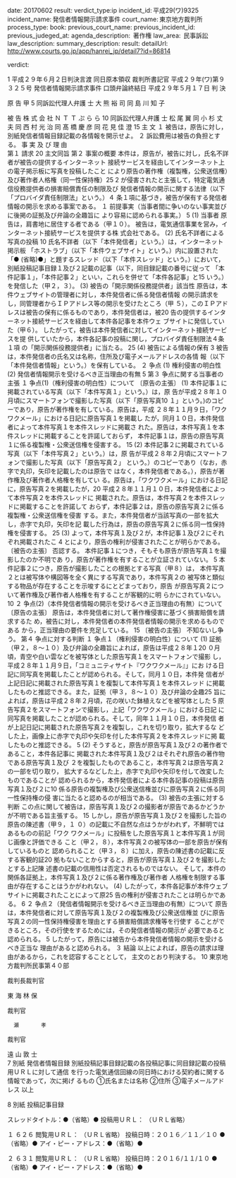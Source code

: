 
date: 20170602
result: 
verdict_type:ip
incident_id: 平成29(ワ)9325
incident_name: 発信者情報開示請求事件
court_name: 東京地方裁判所
process_type:
book: 
previous_court_name:
previous_incident_id:
previous_judeged_at:
agenda_description:  著作権
law_area:  民事訴訟
law_description: 
summary_description: 
result: 
detailUrl: http://www.courts.go.jp/app/hanrei_jp/detail7?id=86814

verdict:

1 
平成２９年６月２日判決言渡 同日原本領収 裁判所書記官 
平成２９年(ワ)第９３２５号 発信者情報開示請求事件 
口頭弁論終結日 平成２９年５月１７日 
判         決 
 
原         告        甲 5 
同訴訟代理人弁護 士                大   熊   裕   司 
同               島   川   知   子 
 
被         告     株 式 会 社 Ｎ Ｔ Ｔ ぷ ら ら 
 10 
同訴訟代理人弁護 士                松 尾  翼 
同               小 杉 丈 夫 
同               西 村 光 治 
同               髙 橋 慶 彦 
同               花 見 佳 澄 15 
主            文 
１ 被告は，原告に対し，別紙発信者情報目録記載の各情報を開示せよ。 
２ 訴訟費用は被告の負担とする。 
事 実 及 び 理 由            
第１ 請求 20 
  主文同旨 
第２ 事案の概要 
本件は，原告が，被告に対し，氏名不詳者が被告の提供するインターネット
接続サービスを経由してインターネット上の電子掲示板に写真を投稿したこと
により原告の著作権（複製権，公衆送信権）及び著作者人格権（同一性保持権）25 
2 
が侵害されたと主張して，特定電気通信役務提供者の損害賠償責任の制限及び
発信者情報の開示に関する法律（以下「プロバイダ責任制限法」という。）４
条１項に基づき，被告が保有する発信者情報の開示を求める事案である。 
１ 前提事実（当事者間に争いのない事実並びに後掲の証拠及び弁論の全趣旨に
より容易に認められる事実。） 5 
(1) 当事者 
 原告は，肩書地に居住する者である（甲１０）。 
 被告は，電気通信事業を営み，インターネット接続サービスを提供する株
式会社である。 
(2) 氏名不詳者による写真の投稿 10 
氏名不詳者（以下「本件発信者」という。）は，インターネット掲示板
「ホストラブ」（以下「本件ウェブサイト」という。）内に設置された「●
(省略)●」と題するスレッド（以下「本件スレッド」という。）において，
別紙投稿記事目録１及び２記載の記事（以下，同目録記載の番号に従って
「本件記事１」，「本件記事２」といい，これらを併せて「本件各記事」と15 
いう。）を発信した（甲２，３）。 
(3) 被告の「開示関係役務提供者」該当性 
原告は，本件ウェブサイトの管理者に対し，本件発信者に係る発信者情報
の開示請求をし，同管理者からＩＰアドレス等の開示を受けたところ（甲
５），このＩＰアドレスは被告の保有に係るものであり，本件発信者は，被20 
告の提供するインターネット接続サービスを経由して本件各記事を本件ウェ
ブサイトに発信していた（甲６）。 
したがって，被告は本件発信者に対してインターネット接続サービスを提
供していたから，本件各記事の投稿に関し，プロバイダ責任制限法４条１項
の「開示関係役務提供者」に当たる。 25 
(4) 被告による情報の保有 
3 
被告は，本件発信者の氏名又は名称，住所及び電子メールアドレスの各情
報（以下「本件発信者情報」という。）を保有している。 
２ 争点 
(1) 権利侵害の明白性 
(2) 発信者情報開示を受けるべき正当理由の有無 5 
第３ 争点に関する当事者の主張 
１ 争点(1)（権利侵害の明白性）について 
〔原告の主張〕 
(1) 本件記事１に掲載されている写真（以下「本件写真１」という。）は，原
告が平成２８年１０月頃にスマートフォンで撮影した写真（以下「原告写真10 
１」という。)のコピーであり，原告が著作権を有している。原告は，平成
２８年１１月９日，「ワクワクメール」における日記に原告写真１を掲載し
たが，同月１０日，本件発信者によって本件写真１を本件スレッドに掲載さ
れた。原告は，本件写真１を本件スレッドに掲載することを許諾しておらず，
本件記事１は，原告の原告写真１に係る複製権・公衆送信権を侵害する。 15 
(2) 本件記事２に掲載されている写真（以下「本件写真２」という。）は，原
告が平成２８年２月頃にスマートフォンで撮影した写真（以下「原告写真２」
という。）のコピーであり（なお，赤字で丸印，矢印を記載したのは原告で
はなく，本件発信者である。），原告が著作権及び著作者人格権を有してい
る。原告は，「ワクワクメール」における日記に，原告写真２を掲載したが，20 
平成２８年１１月１０日，本件発信者によって本件写真２を本件スレッドに
掲載された。原告は，本件写真２を本件スレッドに掲載することを許諾して
おらず，本件記事２は，原告の原告写真２に係る複製権・公衆送信権を侵害
する。また，本件発信者が当該写真の一部を拡大し，赤字で丸印，矢印を記
載した行為は，原告の原告写真２に係る同一性保持権を侵害する。 25 
(3) よって，本件写真１及び２が，本件記事１及び２にそれぞれ掲載されたこ
4 
とにより，原告の権利が侵害されたことが明らかである。 
〔被告の主張〕 
否認する。 
本件記事１につき，そもそも原告が原告写真１を撮影したのか不明であ
り，原告が著作権を有することが立証されていない。 5 
本件記事２につき，原告が撮影したことの根拠とする写真（甲８）は，
本件写真２とは被写体や構図等を全く異にする写真であり，本件写真２の
被写体と類似する物品が存在することを示唆するにとどまっており，原告
が原告写真２について著作権及び著作者人格権を有することが客観的に明
らかにされていない。 10 
２ 争点(2)（本件発信者情報の開示を受けるべき正当理由の有無）について 
〔原告の主張〕 
    原告は，本件発信者に対して著作権侵害に基づく損害賠償を請求するた
め，被告に対し，本件発信者の本件発信者情報の開示を求めるものである
から，正当理由の要件を充足している。 15 
〔被告の主張〕 
不知ないし争う。 
第４ 争点に対する判断 
 １ 争点１（権利侵害の明白性）について 
(1) 証拠（甲２，８～１０）及び弁論の全趣旨によれば，原告は平成２８年１20 
０月頃，青空や白い雲などを被写体とした原告写真１をスマートフォンで撮影
し，平成２８年１１月９日，「コミュニティサイト『ワクワクメール』」にお
ける日記に同写真を掲載したことが認められる。そして，同月１０日，本件発
信者が上記日記に掲載された原告写真１を複製して本件写真１を本件スレッド
に掲載したものと推認できる。また，証拠（甲３，８～１０）及び弁論の全趣25 
旨によれば，原告は平成２８年２月頃，花の咲いた鉢植えなどを被写体とした
5 
原告写真２をスマートフォンで撮影し，上記「ワクワクメール」における日記
に同写真を掲載したことが認められる。そして，同年１１月１０日，本件発信
者が上記日記に掲載された原告写真２を複製し，これを切り取り，拡大するな
どした上，画像上に赤字で丸印や矢印を付した本件写真２を本件スレッドに掲
載したものと推認できる。 5 
(2) そうすると，原告が原告写真１及び２の著作者であること，本件各記事に
掲載された本件写真１及び２はそれぞれ原告の著作物である原告写真１及び
２を複製したものであること，本件写真２は原告写真２の一部を切り取り，
拡大するなどした上，赤字で丸印や矢印を付して改変したものであることが
認められるから，本件発信者による本件各記事の投稿は原告写真１及び２に10 
係る原告の複製権及び公衆送信権並びに原告写真２に係る同一性保持権の侵
害に当たると認めるのが相当である。 
(3) 被告の主張に対する判断 
この点に関して被告は，原告写真１及び２の撮影者が原告であるかどうか
が不明である旨主張する。 15 
しかし，原告が原告写真１及び２を撮影した旨の原告の陳述書（甲９，１
０）の記載に不自然な点はうかがわれず，不鮮明ではあるものの前記「ワク
ワクメール」に投稿をした原告写真１と本件写真１が同じ画像と評価できる
こと（甲２，８），本件写真２の被写体の一部を原告が保有しているものと
認められること（甲３，８）に加え，原告の陳述書の記載に反する客観的証20 
拠もないことからすると，原告が原告写真１及び２を撮影したとする上記陳
述書の記載の信用性は否定されるものではない。 
そして，本件の関係各証拠上，本件写真１及び２に係る著作権及び著作者
人格権を制限する事由が存在することはうかがわれない。 
(4) したがって，本件各記事が本件ウェブサイトに掲載されたことによって原25 
告の権利が侵害されたことは明らかである。 
6 
 ２ 争点２（発信者情報開示を受けるべき正当理由の有無）について 
原告は，本件発信者に対して原告写真１及び２の複製権及び公衆送信権並
びに原告写真２の同一性保持権侵害を理由とする損害賠償請求権等を行使す
ることができるところ，その行使をするためには，その発信者情報の開示が
必要であると認められる。 5 
したがって，原告には被告から本件発信者情報の開示を受けるべき正当な
理由があると認められる。 
 ３ 結論 
以上によれば，原告の請求は理由があるから，これを認容することとして，
主文のとおり判決する。 10 
東京地方裁判所民事第４０部 
 
裁判長裁判官 
                      
   東 海 林       保 
 
 
裁判官 
                      
      瀬       孝 
 
 
裁判官 
                      
   遠   山   敦   士  
7 
別紙 
発信者情報目録 
 別紙投稿記事目録記載の各投稿記事に同目録記載の投稿用ＵＲＬに対して通信
を行った電気通信回線の同日時における契約者に関する情報であって，次に掲げ
るもの 
 ①氏名または名称 
 ②住所 
 ③電子メールアドレス 
以上 
  
8 
別紙 
投稿記事目録 
 
スレッドタイトル：●（省略）● 
投稿用ＵＲＬ： 
（ＵＲＬ省略） 
 
１ ６２６ 
  閲覧用ＵＲＬ： 
  （ＵＲＬ省略） 
  投稿日時：２０１６／１１／１０ ●（省略）● 
  アイ・ピー・アドレス：●（省略）● 
 
２ ６３１ 
  閲覧用ＵＲＬ： 
  （ＵＲＬ省略） 
  投稿日時：２０１６/１１/１０ ●（省略）● 
  アイ・ピー・アドレス：●（省略）● 
 
 

                    